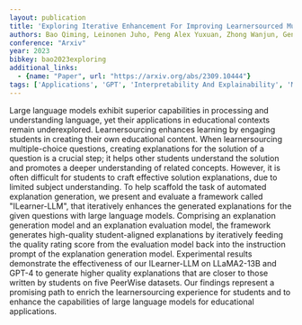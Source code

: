 ```yaml
---
layout: publication
title: 'Exploring Iterative Enhancement For Improving Learnersourced Multiple-choice Question Explanations With Large Language Models'
authors: Bao Qiming, Leinonen Juho, Peng Alex Yuxuan, Zhong Wanjun, Gendron Gaël, Pistotti Timothy, Huang Alice, Denny Paul, Witbrock Michael, Liu Jiamou
conference: "Arxiv"
year: 2023
bibkey: bao2023exploring
additional_links:
  - {name: "Paper", url: "https://arxiv.org/abs/2309.10444"}
tags: ['Applications', 'GPT', 'Interpretability And Explainability', 'Model Architecture', 'Prompting', 'Tools']
---
```

Large language models exhibit superior capabilities in processing and
understanding language, yet their applications in educational contexts remain
underexplored. Learnersourcing enhances learning by engaging students in
creating their own educational content. When learnersourcing multiple-choice
questions, creating explanations for the solution of a question is a crucial
step; it helps other students understand the solution and promotes a deeper
understanding of related concepts. However, it is often difficult for students
to craft effective solution explanations, due to limited subject understanding.
To help scaffold the task of automated explanation generation, we present and
evaluate a framework called "ILearner-LLM", that iteratively enhances the
generated explanations for the given questions with large language models.
Comprising an explanation generation model and an explanation evaluation model,
the framework generates high-quality student-aligned explanations by
iteratively feeding the quality rating score from the evaluation model back
into the instruction prompt of the explanation generation model. Experimental
results demonstrate the effectiveness of our ILearner-LLM on LLaMA2-13B and
GPT-4 to generate higher quality explanations that are closer to those written
by students on five PeerWise datasets. Our findings represent a promising path
to enrich the learnersourcing experience for students and to enhance the
capabilities of large language models for educational applications.

